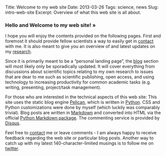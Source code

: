 Title: Welcome to my web site
Date: 2013-03-26
Tags: science, news
Slug: intro-web-site
Excerpt: Overview of what this web site is all about.

### **Hello and Welcome to my web site!** &raquo;

I hope you will enjoy the contents provided on the following pages. First and foremost it should provide fellow scientists a way to easily get in [contact](/pages/contact.html) with me. It is also meant to give you an overview of and latest updates on my [research](/pages/research.html). 

Since it is primarily meant to be a “personal landing page”, the [blog](/index.html) section will most likely only be sporadically updated. It will cover everything from discussions about scientific topics relating to my own research to issues that are dear to me such as scientific publishing, open access, and using technology to increasing productivity for common academic tasks (e.g. writing, presenting, project/task management).

For those who are interested in the technical aspects of this web site: This site uses the static blog engine [Pelican][getpelican], which is written in [Python][python]. CSS and Python customizations were done by myself (which luckily was comparably trivial). Blog posts are written in [Markdown][daringfireball] and converted into HTML via the official [Python Markdown package][python 2]. The commenting service is provided by [Disqus][disqus].

Feel free to [contact](/pages/contact.html) me or leave comments - I am always happy to receive feedback regarding the web site or particular blog posts. Another way to catch up with my latest 140-character-limited musings is to follow me on [twitter][twitter]. 



[daringfireball]: http://daringfireball.net/projects/markdown/
[disqus]: http://disqus.com/
[getpelican]: http://docs.getpelican.com/en/3.1.1/
[python]: http://python.org/
[python 2]: https://pypi.python.org/pypi/Markdown
[twitter]: https://twitter.com/cbudjan